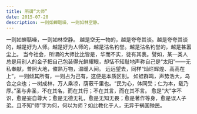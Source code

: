 ```yaml
---
title: 所谓“大师”
date: 2015-07-20
description: 一则如蝉聒噪，一则如林空静。
---
```


一则如蝉聒噪，一则如林空静。
越是空无一物的，越是夸夸其谈。越是夸夸其谈的，越是好为人师。越是好为人师的，越是沽名钓誉。越是沽名钓誉的，越是甚嚣尘上。
当今社会，所谓的大师比比皆是，华而不实，徒有其表。譬如，某一类人总是用别人的金子把自己包装得光鲜耀眼，却恬不知耻地声称自己是“太阳”——无私奉献，普照大地，催熟万物，温暖人间。
远远望去，同样“灿烂辉煌、高高在上”，一则倾其所有，一则占为己有，这便是本质区别。
如蛙群鸣，声势浩大，乌合之众也；一树成林，万人乘凉，荫蔽千里也。“民为心，体同受；仁为本，载乃厚。”圣与非圣，不在其名，而在其行；不在其言，而在其不言。
愈是“大”字不识，愈是妄自尊大；愈是无德无礼，愈是无知无畏；愈是著作等身，愈是误人子弟。且不知“师”字为何，何以为师？如此教化于人，无异于祸国殃民。